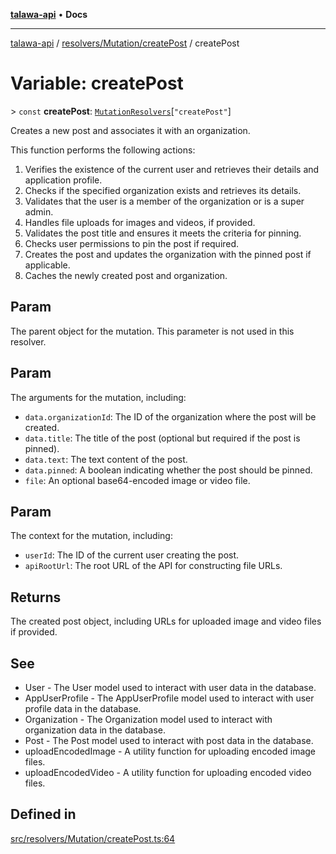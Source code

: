 [**talawa-api**](../../../../README.md) • **Docs**

***

[talawa-api](../../../../modules.md) / [resolvers/Mutation/createPost](../README.md) / createPost

# Variable: createPost

\> `const` **createPost**: [`MutationResolvers`](../../../../types/generatedGraphQLTypes/type-aliases/MutationResolvers.md)\[`"createPost"`\]

Creates a new post and associates it with an organization.

This function performs the following actions:
1. Verifies the existence of the current user and retrieves their details and application profile.
2. Checks if the specified organization exists and retrieves its details.
3. Validates that the user is a member of the organization or is a super admin.
4. Handles file uploads for images and videos, if provided.
5. Validates the post title and ensures it meets the criteria for pinning.
6. Checks user permissions to pin the post if required.
7. Creates the post and updates the organization with the pinned post if applicable.
8. Caches the newly created post and organization.

## Param

The parent object for the mutation. This parameter is not used in this resolver.

## Param

The arguments for the mutation, including:
  - `data.organizationId`: The ID of the organization where the post will be created.
  - `data.title`: The title of the post (optional but required if the post is pinned).
  - `data.text`: The text content of the post.
  - `data.pinned`: A boolean indicating whether the post should be pinned.
  - `file`: An optional base64-encoded image or video file.

## Param

The context for the mutation, including:
  - `userId`: The ID of the current user creating the post.
  - `apiRootUrl`: The root URL of the API for constructing file URLs.

## Returns

The created post object, including URLs for uploaded image and video files if provided.

## See

 - User - The User model used to interact with user data in the database.
 - AppUserProfile - The AppUserProfile model used to interact with user profile data in the database.
 - Organization - The Organization model used to interact with organization data in the database.
 - Post - The Post model used to interact with post data in the database.
 - uploadEncodedImage - A utility function for uploading encoded image files.
 - uploadEncodedVideo - A utility function for uploading encoded video files.

## Defined in

[src/resolvers/Mutation/createPost.ts:64](https://github.com/PalisadoesFoundation/talawa-api/blob/bba5d82264abb62b9e358a3d3fe1af18a8a8f6e4/src/resolvers/Mutation/createPost.ts#L64)
